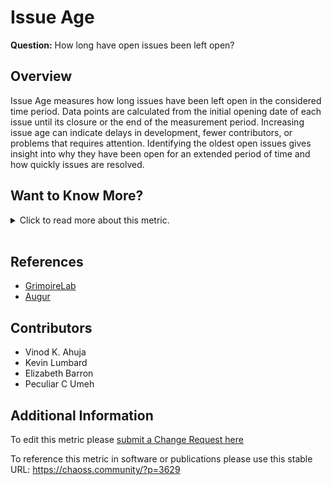 # Issue Age

**Question:** How long have open issues been left open?

## Overview

Issue Age measures how long issues have been left open in the considered time period. Data points are calculated from the initial opening date of each issue until its closure or the end of the measurement period. Increasing issue age can indicate delays in development, fewer contributors, or problems that requires attention. Identifying the oldest open issues  gives insight into why they have been open for an extended period of time and how quickly issues are resolved.

## Want to Know More?

<span markdown="1"><details><summary>Click to read more about this metric.</summary>

### Data Collection Strategies

For specific descriptions of collecting data about closed issues, please refer to the [corresponding section of Issues New](https://chaoss.community/metric-issues-new/).

### Filters

*   Module or working group
*   Tags/labels on issue

### Visualizations

1.  Summary data for open issues<br />

    ![Summary data for open issues](https://raw.githubusercontent.com/chaoss/wg-evolution/main/focus-areas/issue-resolution/images/issue-age_open-issue-data.png)

    *Aggregators:*

    *   Average. Average age of all open issues.
    *   Median. Median age of all open issues.

    *Parameters:*

    *   Period of time. Start and finish date of the period during which open issues are considered. Default: forever (i.e., the entire observable period of the project's issue activity).

2.  Count of open issues per day<br />

    ![Count of open issues per day](https://raw.githubusercontent.com/chaoss/wg-evolution/main/focus-areas/issue-resolution/images/issue-age_open-issue-count-timeseries.png)

</details></span><br>

## References

*   [GrimoireLab](https://chaoss.github.io/grimoirelab/)
*   [Augur](http://augur.osshealth.io/api_docs/#api-Evolution-Open_Issue_Age_Repo_)

## Contributors

*   Vinod K. Ahuja
*   Kevin Lumbard
*   Elizabeth Barron
*   Peculiar C Umeh

## Additional Information

To edit this metric please [submit a Change Request here](https://github.com/chaoss/wg-evolution/blob/main/focus-areas/issue-resolution/issue-age.md)

To reference this metric in software or publications please use this stable URL: <https://chaoss.community/?p=3629>

<!-- # For groupings in the knowledge base
Context tags: Lifecycle, Platform, Contribution
Keyword tags: bug report, problems, issues, time, age
-->
